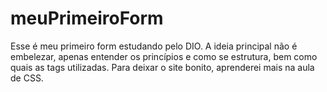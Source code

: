 # meuPrimeiroForm

Esse é meu primeiro form estudando pelo DIO.
A ideia principal não é embelezar, apenas entender os princípios e como se estrutura, bem como quais as tags utilizadas.
Para deixar o site bonito, aprenderei mais na aula de CSS. 
